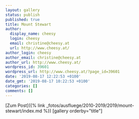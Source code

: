 ```yaml
---
layout: gallery
status: publish
published: true
title: Mount Stewart
author:
  display_name: cheesy
  login: cheesy
  email: christine@cheesy.at
  url: http://www.cheesy.at/
author_login: cheesy
author_email: christine@cheesy.at
author_url: http://www.cheesy.at/
wordpress_id: 39601
wordpress_url: http://www.cheesy.at/?page_id=39601
date: '2019-08-17 12:22:53 +0100'
date_gmt: '2019-08-17 10:22:53 +0100'
categories: []
comments: []
---
```


[Zum Post]({% link _fotos/ausfluege/2010-2019/2019/mount-stewart/index.md %})
[gallery orderby="title"]
